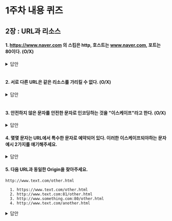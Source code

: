 # 1주차 내용 퀴즈

## 2장 : URL과 리소스

#### 1. https://www.naver.com 의 스킴은 http, 호스트는 www.naver.com, 포트는 80이다. (O/X)

<details>
<summary>답안</summary>
<div markdown="1">

X

HTTPS의 기본 포트값은 433이다.
</div>
</details>

<br>


#### 2. 서로 다른 URL은 같은 리소스를 가리킬 수 없다. (O/X)

<details>
<summary>답안</summary>
<div markdown="1">

X. 같은 리소스를 가리킬 수 있다. hostname이 동일한 ip주소를 가리키는 경우 (dns)

ex)
http://text.com:80/index.html
http://152.12.123.43:80/index.html

</div>
</details>

 <br>



#### 3. 안전하지 않은 문자를 안전한 문자로 인코딩하는 것을 "이스케이프"라고 한다. (O/X)

<details>
<summary>답안</summary>
<div markdown="1">

O

</div>
</details>


#### 4. 몇몇 문자는 URL에서 특수한 문자로 예약되어 있다. 이러한 이스케이프되야하는 문자 예시 2가지를 얘기해주세요.

<details>
<summary>답안</summary>
<div markdown="1">

`/` : 경로를 나눌때
`#` : 프래그먼트를 지정할 때
`?` : 쿼리를 지정할 때
등등
</div>
</details>



#### 5. 다음 URL과 동일한 Origin을 찾아주세요.

```
http://www.text.com/other.html

  1. https://www.text.com/other.html
  2. http://www.text.com:81/other.html
  3. http://www.something.com:80/other.html
  4. http://www.text.com/another.html
```

<details>
<summary>답안</summary>
<div markdown="1">

4번

1번은 스킴(프로토콜)이 다르다.
2번은 포트번호가 다르다
3번은 호스트가 다르다.
4번은 스킴, 호스트, 포트번호가 같다.

</div>
</details>

